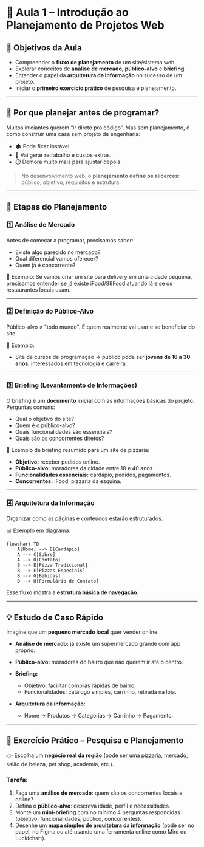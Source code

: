 # 🚀 Aula 1 – Introdução ao Planejamento de Projetos Web

## 🎯 Objetivos da Aula

* Compreender o **fluxo de planejamento** de um site/sistema web.
* Explorar conceitos de **análise de mercado**, **público-alvo** e **briefing**.
* Entender o papel da **arquitetura da informação** no sucesso de um projeto.
* Iniciar o **primeiro exercício prático** de pesquisa e planejamento.

---

## 🧭 Por que planejar antes de programar?

Muitos iniciantes querem “ir direto pro código”. Mas sem planejamento, é como construir uma casa sem projeto de engenharia:

* 🏚️ Pode ficar instável.
* 💸 Vai gerar retrabalho e custos extras.
* ⏱️ Demora muito mais para ajustar depois.

> No desenvolvimento web, o **planejamento define os alicerces**: público, objetivo, requisitos e estrutura.

---

## 🧐 Etapas do Planejamento

### 1️⃣ **Análise de Mercado**

Antes de começar a programar, precisamos saber:

* Existe algo parecido no mercado?
* Qual diferencial vamos oferecer?
* Quem já é concorrente?

📌 Exemplo: Se vamos criar um site para delivery em uma cidade pequena, precisamos entender se já existe iFood/99Food atuando lá e se os restaurantes locais usam.

---

### 2️⃣ **Definição do Público-Alvo**

Público-alvo ≠ "todo mundo".
É quem realmente vai usar e se beneficiar do site.

📌 Exemplo:

* Site de cursos de programação → público pode ser **jovens de 16 a 30 anos**, interessados em tecnologia e carreira.

---

### 3️⃣ **Briefing (Levantamento de Informações)**

O briefing é um **documento inicial** com as informações básicas do projeto.
Perguntas comuns:

* Qual o objetivo do site?
* Quem é o público-alvo?
* Quais funcionalidades são essenciais?
* Quais são os concorrentes diretos?

📄 Exemplo de briefing resumido para um site de pizzaria:

* **Objetivo:** receber pedidos online.
* **Público-alvo:** moradores da cidade entre 18 e 40 anos.
* **Funcionalidades essenciais:** cardápio, pedidos, pagamentos.
* **Concorrentes:** iFood, pizzaria da esquina.

---

### 4️⃣ **Arquitetura da Informação**

Organizar como as páginas e conteúdos estarão estruturados.

📊 Exemplo em diagrama:

```mermaid
flowchart TD
    A[Home] --> B[Cardápio]
    A --> C[Sobre]
    A --> D[Contato]
    B --> E[Pizza Tradicional]
    B --> F[Pizzas Especiais]
    B --> G[Bebidas]
    D --> H[Formulário de Contato]
```

Esse fluxo mostra a **estrutura básica de navegação**.

---

## 💡 Estudo de Caso Rápido

Imagine que um **pequeno mercado local** quer vender online.

* **Análise de mercado:** já existe um supermercado grande com app próprio.
* **Público-alvo:** moradores do bairro que não querem ir até o centro.   

* **Briefing:**

  * Objetivo: facilitar compras rápidas de bairro.
  * Funcionalidades: catálogo simples, carrinho, retirada na loja.   

* **Arquitetura da informação:**

  * Home → Produtos → Categorias → Carrinho → Pagamento.

---

## 📝 Exercício Prático – Pesquisa e Planejamento

👉 Escolha um **negócio real da região** (pode ser uma pizzaria, mercado, salão de beleza, pet shop, academia, etc.).

### Tarefa:

1. Faça uma **análise de mercado**: quem são os concorrentes locais e online?
2. Defina o **público-alvo**: descreva idade, perfil e necessidades.
3. Monte um **mini-briefing** com no mínimo 4 perguntas respondidas (objetivo, funcionalidades, público, concorrentes).
4. Desenhe um **mapa simples de arquitetura da informação** (pode ser no papel, no Figma ou até usando uma ferramenta online como Miro ou Lucidchart).
